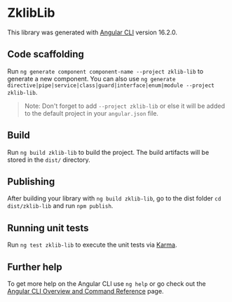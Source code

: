 # ZklibLib

This library was generated with [Angular CLI](https://github.com/angular/angular-cli) version 16.2.0.

## Code scaffolding

Run `ng generate component component-name --project zklib-lib` to generate a new component. You can also use `ng generate directive|pipe|service|class|guard|interface|enum|module --project zklib-lib`.
> Note: Don't forget to add `--project zklib-lib` or else it will be added to the default project in your `angular.json` file. 

## Build

Run `ng build zklib-lib` to build the project. The build artifacts will be stored in the `dist/` directory.

## Publishing

After building your library with `ng build zklib-lib`, go to the dist folder `cd dist/zklib-lib` and run `npm publish`.

## Running unit tests

Run `ng test zklib-lib` to execute the unit tests via [Karma](https://karma-runner.github.io).

## Further help

To get more help on the Angular CLI use `ng help` or go check out the [Angular CLI Overview and Command Reference](https://angular.io/cli) page.
